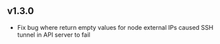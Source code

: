 ## v1.3.0
* Fix bug where return empty values for node external IPs caused SSH tunnel in API server to fail
